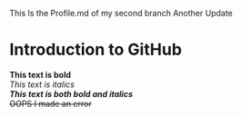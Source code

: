 This Is the Profile.md of my second branch
Another Update
# Introduction to GitHub
**This text is bold**\
*This text is italics*\
***This text is both bold and italics***\
~~OOPS I made an error~~
